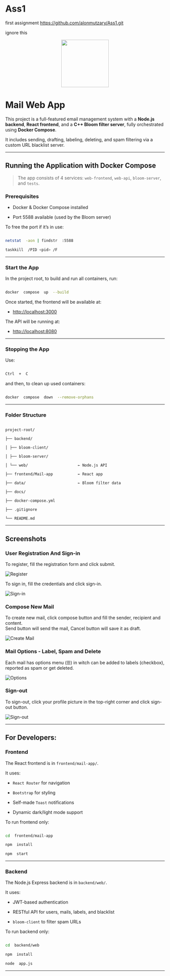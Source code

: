 # Ass1
first assignment
https://github.com/alonmutzary/Ass1.git   


ignore this  


<p align="center"> <img src="ABAMail.webp" width="150"/> </p>

# Mail Web App

  

This project is a full-featured email management system with a **Node.js backend**, **React frontend**, and a **C++ Bloom filter server**, fully orchestrated using **Docker Compose**.

  

It includes sending, drafting, labeling, deleting, and spam filtering via a custom URL blacklist server.

  

---

  

## Running the Application with Docker Compose

  

> The app consists of 4 services: `web-frontend`, `web-api`, `bloom-server`, and `tests`.

  

###  Prerequisites

* Docker & Docker Compose installed

* Port 5588 available (used by the Bloom server)

  

To free the port if it’s in use:

  

```bash

netstat  -aon | findstr  :5588

taskkill  /PID <pid> /F

```

  
  

---

  

### Start the App

  

In the project root, to build and run all containers, run:

  

```bash

docker  compose  up  --build

```

  

Once started, the frontend will be available at:

  

* [http://localhost:3000](http://localhost:3000)

  

The API will be running at:

  

* [http://localhost:8080](http://localhost:8080)

  

---

  

### Stopping the App

  

Use:

```bash

Ctrl  +  C

```

  

and then, to clean up used containers:

```bash

docker  compose  down  --remove-orphans

```

  

---

  

### Folder Structure

  

```

project-root/

├── backend/

│ ├── bloom-client/

│ ├── bloom-server/

│ └── web/                      ← Node.js API

├── frontend/Mail-app           ← React app

├── data/                       ← Bloom filter data

├── docs/

├── docker-compose.yml

├── .gitignore

└── README.md

```

  

---

  

## Screenshots

  



  

### User Registration And Sign-in
To register, fill the registration form and click submit.  

![Register](docs/createUser.png)  

To sign in, fill the credentials and click sign-in.  

![Sign-in](docs/sign-in.png)  

  

### Compose New Mail

To create new mail, click compose button and fill the sender, recipient and content.  
Send button will send the mail, Cancel button will save it as draft.  

![Create Mail](docs/createMail.png)

  

### Mail Options - Label, Spam and Delete

Each mail has options menu (☰) in witch can be added to labels (checkbox), reported as spam or get deleted.  

![Options](docs/options.png)


### Sign-out

To sign-out, click your profile picture in the top-right corner and click sign-out button.  

![Sign-out](docs/sign-out.png)

---
## For Developers:

###  Frontend

  

The React frontend is in `frontend/mail-app/`.

  

It uses:

  

*  `React Router` for navigation

*  `Bootstrap` for styling

*  Self-made `Toast` notifications

* Dynamic dark/light mode support

  

To run frontend only:

  

```bash

cd  frontend/mail-app

npm  install

npm  start

```

  

---

  

### Backend

  

The Node.js Express backend is in `backend/web/`.

  

It uses:

  

* JWT-based authentication

* RESTful API for users, mails, labels, and blacklist

* `bloom-client` to filter spam URLs

  

To run backend only:

  

```bash

cd  backend/web

npm  install

node  app.js

```


  


  

---

 
